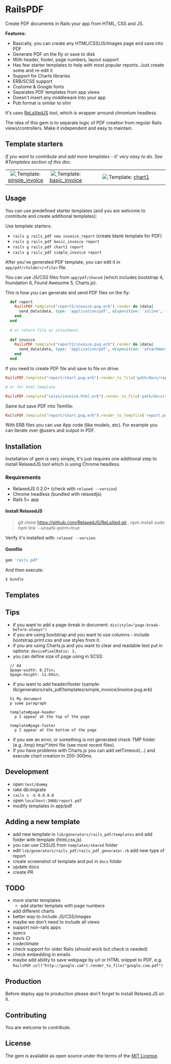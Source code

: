# RailsPDF

Create PDF documents in Rails your app from HTML, CSS and JS.

**Features:**

- Basically, you can create any HTML/CSS/JS/Images page and save into PDF
- Generate PDF on the fly or save to disk
- With header, footer, page numbers, layout support
- Has few starter templates to help with most popular reports. Just create some and re-edit it
- Support for Charts libraries
- ERB/SCSS support
- Custome & Google fonts
- Separates PDF templates from app views
- Doesn't insert any middleware into your app
- Pub format is similar to slim

It's uses [ReLaXedJS](https://github.com/RelaxedJS/ReLaXed) tool, which is wrapper arround chromium headless.

The idea of this gem is to separate logic of PDF creation from regular Rails views/controllers. Make it independent and easy to maintain.

## Template starters

_If you want to contribute and add more templates - it' very easy to do. See #Templates section of this doc._

<table>
  <tr align="center">
    <td width="25%">
      <a href="https://github.com/igorkasyanchuk/rails_pdf/blob/master/docs/report_1.png">
        <img src="https://github.com/igorkasyanchuk/rails_pdf/blob/master/docs/report_1_thumb.png?raw=true" />
      </a>      
      Template: <a href="https://github.com/igorkasyanchuk/rails_pdf/blob/master/lib/generators/rails_pdf/templates/simple_invoice/invoice.pug.erb">simple_invoice</a>
    </td>
    <td width="25%">
      <a href="https://github.com/igorkasyanchuk/rails_pdf/blob/master/docs/report_2.png">
        <img src="https://github.com/igorkasyanchuk/rails_pdf/blob/master/docs/report_2_thumb.png?raw=true" />
      </a>      
      Template: <a href="https://github.com/igorkasyanchuk/rails_pdf/blob/master/lib/generators/rails_pdf/templates/basic_invoice/invoice.pug.erb">basic_invoice</a>
    </td>
    <td width="50%">
      <a href="https://github.com/igorkasyanchuk/rails_pdf/blob/master/docs/report_3c.png">
        <img src="https://github.com/igorkasyanchuk/rails_pdf/blob/master/docs/report_3c_thumb.png?raw=true" />
      </a>      
      Template: <a href="https://github.com/igorkasyanchuk/rails_pdf/blob/master/lib/generators/rails_pdf/templates/chart1/chart.pug.erb">chart1</a>
    </td>
  </tr>
</table>

## Usage

You can use predefined starter templates (and you are welcome to contribute and create additional templates):

Use template starters:

- `rails g rails_pdf new invoice_report` (create blank template for PDF)
- `rails g rails_pdf basic_invoice report`
- `rails g rails_pdf chart1 report`
- `rails g rails_pdf simple_invoice report`

After you've generated PDF template, you can edit it in `app/pdf/<folder>/<file>` file.

You can use JS/CSS files from `app/pdf/shared` (which includes bootstrap 4, foundation 6, Found Awesome 5, Charts.js).

This is how you can generate and send PDF files on the fly:

```ruby
  def report
    RailsPDF.template("report2/invoice.pug.erb").render do |data|
      send_data(data, type: 'application/pdf', disposition: 'inline', filename: 'report.pdf')
    end
  end
  
  # or return file as attachment
  
  def invoice
    RailsPDF.template("report2/invoice.pug.erb").render do |data|
      send_data(data, type: 'application/pdf', disposition: 'attachment', filename: 'report.pdf')
    end
  end  
```

If you need to create PDF file and save to file on drive:

```ruby
RailsPDF.template("report/chart.pug.erb").render_to_file('path/docs/report.pdf') # File

# or for html template

RailsPDF.template("sales/invoice.html.erb").render_to_file('path/docs/report.pdf') # File
```

Same but save PDF into Temfile:

```ruby
RailsPDF.template("report/chart.pug.erb").render_to_tempfile('report.pdf') # Tempfile
```

With ERB files you can use App code (like models, etc). For example you can iterate over @users and output in PDF.

## Installation

Installation of gem is very simple, it's just requires one additional step to install RelaxedJS tool which is using Chrome headless.

### Requirements

- RelaxedJS 0.2.0+ (check with `relaxed --version`)
- Chrome headless (bundled with relaxedjs)
- Rails 5+ app

#### Install RelaxedJS

>git clone https://github.com/RelaxedJS/ReLaXed.git .
>npm install
>sudo npm link --unsafe-perm=true

Verify it's installed with: `relaxed --version`.

#### Gemfile

```ruby
gem 'rails_pdf'
```

And then execute:
```bash
$ bundle
```

## Templates

## Tips

- if you want to add a page-break in document: `div(style="page-break-before:always")`
- if you are using bootstrap and you want to use columns - include bootstrap.print.css and use styles from it.
- if you are using Charts.js and you want to clear and readable text put in options: `devicePixelRatio: 3,`
- you can define size of page using in SCSS:
```
  // A4
  $page-width: 8.27in;
  $page-height: 11.69in;
```  
- if you want to add header/footer (sample: lib/generators/rails_pdf/templates/simple_invoice/invoice.pug.erb)
```
  h1 My document
  p some paragraph

  template#page-header
    p I appear at the top of the page

  template#page-footer
    p I appear at the bottom of the page
```
- if you see an error, or something is not generated check TMP folder (e.g. /tmp) tmp/*.html file (see most recent files).
- if you have problems with Charts.js you can add setTimeout(...) and execute chart creation in 200-300ms.

## Development

- open `test/dummy`
- rake db:migrate
- `rails s -b 0.0.0.0`
- open `localhost:3000/report.pdf`
- modify templates in app/pdf

## Adding a new template

- add new template in `lib/generators/rails_pdf/templates` and add folder with template (html,css,js)
- you can use CSS/JS from `templates/shared` folder
- edit `lib/generators/rails_pdf/rails_pdf_generator.rb` add new type of report
- create screenshot of template and put in `docs` folder
- update docs
- create PR

## TODO

- more starter templates
  - add starter template with page numbers
- add different charts
- better way to include JS/CSS/images
- maybe we don't need to include all views
- support non-rails apps
- specs
- travis CI
- codeclimate
- check support for older Rails (should work but check is needed)
- check embedding in emails
- maybe add ability to save webpage by url or HTML snippet to PDF, e.g. `RailsPDF.url("http://google.com").render_to_file("google.com.pdf")`

## Production

Before deploy app to production please don't forget to install Relaxed.JS on it.

## Contributing

You are welcome to contribute.

## License

The gem is available as open source under the terms of the [MIT License](https://opensource.org/licenses/MIT).
